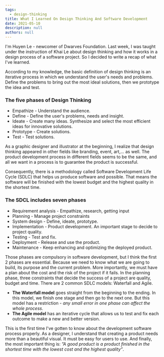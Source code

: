 ```yaml
---
tags: 
  - design-thinking
title: What I Learned On Design Thinking And Software Development
date: 2021-05-10
description: null
authors: null
---
```


I'm Huyen Le - newcomer of Dwarves Foundation. Last week, I was taught under the instruction of Khai Le about design thinking and how it works in a design process of a software project. So I decided to write a recap of what I've learned.

According to my knowledge, the basic definition of design thinking is an iterative process in which we understand the user's needs and problems. Define the problems to bring out the most ideal solutions, then we prototype the idea and test.

### The five phases of Design Thinking
* Empathize - Understand the audience.
* Define - Define the user's problems, needs and insight.
* Ideate - Create many ideas. Synthesize and select the most efficient ideas for innovative solutions.
* Prototype - Create solutions.
* Test - Test solutions.

As a graphic designer and illustrator at the beginning, I realize that design thinking appeared in other fields like branding, event, art,... as well. The product development process in different fields seems to be the same, and all we want in a process is to guarantee the product is successful. 

Consequently, there is a methodology called Software Development Life Cycle (SDLC) that helps us produce software and possible. That means the software will be finished with the lowest budget and the highest quality in the shortest time.

### The SDCL includes seven phases
* Requirement analysis - Empathize, research, getting input
* Planning - Manage project constraints
* System design - Define, ideate, prototype.
* Implementation - Product development. An important stage to decide to project quality.
* Testing - Test and fix.
* Deployment - Release and use the product.
* Maintenance - Keep enhancing and optimizing the deployed product.

Those phases are compulsory in software development, but I think the first 2 phases are essential. Because we need to know what we are going to build, its purpose and the current problem. More importantly, we must have a plan about the cost and the risk of the project if it fails. In the planning phase, three constraints that decide the success of a project are quality, budget and time. There are 2 common SDLC models: Waterfall and Agile.

* **The Waterfall model** goes straight from the beginning to the ending. In this model, we finish one stage and then go to the next one. But this model has a restriction - *any small error in one phase can affect the whole process.*
* **The Agile model** has an iterative cycle that allows us to test and fix each outcome to make a new and better version.

This is the first time I've gotten to know about the development software process properly. As a designer, I understand that creating a product needs more than a beautiful visual. It must be easy for users to use. And finally, the most important thing is: *”A good product is a product finished in the shortest time with the lowest cost and the highest quality”*.
